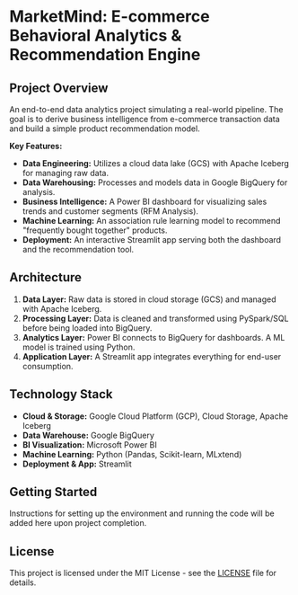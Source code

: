 # MarketMind: E-commerce Behavioral Analytics & Recommendation Engine


## Project Overview
An end-to-end data analytics project simulating a real-world pipeline. The goal is to derive business intelligence from e-commerce transaction data and build a simple product recommendation model.

**Key Features:**
- **Data Engineering:** Utilizes a cloud data lake (GCS) with Apache Iceberg for managing raw data.
- **Data Warehousing:** Processes and models data in Google BigQuery for analysis.
- **Business Intelligence:** A Power BI dashboard for visualizing sales trends and customer segments (RFM Analysis).
- **Machine Learning:** An association rule learning model to recommend "frequently bought together" products.
- **Deployment:** An interactive Streamlit app serving both the dashboard and the recommendation tool.

## Architecture
1.  **Data Layer:** Raw data is stored in cloud storage (GCS) and managed with Apache Iceberg.
2.  **Processing Layer:** Data is cleaned and transformed using PySpark/SQL before being loaded into BigQuery.
3.  **Analytics Layer:** Power BI connects to BigQuery for dashboards. A ML model is trained using Python.
4.  **Application Layer:** A Streamlit app integrates everything for end-user consumption.

## Technology Stack
- **Cloud & Storage:** Google Cloud Platform (GCP), Cloud Storage, Apache Iceberg
- **Data Warehouse:** Google BigQuery
- **BI Visualization:** Microsoft Power BI
- **Machine Learning:** Python (Pandas, Scikit-learn, MLxtend)
- **Deployment & App:** Streamlit



## Getting Started
Instructions for setting up the environment and running the code will be added here upon project completion.

## License
This project is licensed under the MIT License - see the [LICENSE](LICENSE) file for details.
